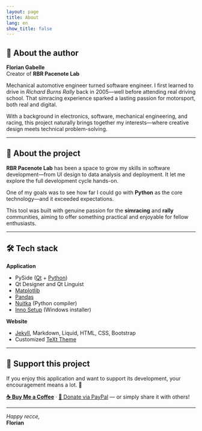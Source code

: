 ```yaml
---
layout: page
title: About
lang: en
show_title: false
---
```


## 👤 About the author

**Florian Gabelle**  
Creator of **RBR Pacenote Lab**

Mechanical automotive engineer turned software engineer. I first learned to drive in *Richard Burns Rally* back in 2005—well before attending real driving school. That simracing experience sparked a lasting passion for motorsport, both real and digital.

With a background in electronics, software, mechanical engineering, and racing, this project naturally brings together my interests—where creative design meets technical problem-solving.

---

## 🚀 About the project

**RBR Pacenote Lab** has been a space to grow my skills in software development—from UI design to data analysis and deployment. It let me explore the full development cycle hands-on.

One of my goals was to see how far I could go with **Python** as the core technology—and it exceeded expectations.

This tool was built with genuine passion for the **simracing** and **rally** communities, aiming to offer something practical and enjoyable for fellow enthusiasts.

---

## 🛠️ Tech stack

**Application**  
- PySide ([Qt](https://www.qt.io/) + [Python](https://www.python.org/))  
- Qt Designer and Qt Linguist  
- [Matplotlib](https://matplotlib.org/)  
- [Pandas](https://pandas.pydata.org/)  
- [Nuitka](https://nuitka.net/) (Python compiler)  
- [Inno Setup](https://jrsoftware.org/isinfo.php) (Windows installer)

**Website**  
- [Jekyll](https://jekyllrb.com/), Markdown, Liquid, HTML, CSS, Bootstrap  
- Customized [TeXt Theme](https://github.com/kitian616/jekyll-TeXt-theme)

---

<a id="support-this-project"></a>
## 🙌 Support this project

If you enjoy this application and want to support its development, your encouragement means a lot. 💖

[**☕ Buy Me a Coffee**](https://buymeacoffee.com/floriangabelle)  · [💙 Donate via PayPal](https://www.paypal.me/FlorianGabelle) — or simply share it with others!

---

*Happy recce,*  
**Florian**
